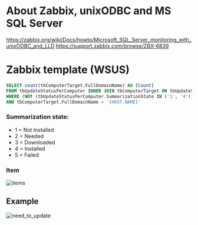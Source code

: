 # About Zabbix, unixODBC and MS SQL Server
https://zabbix.org/wiki/Docs/howto/Microsoft_SQL_Server_monitoring_with_unixODBC_and_LLD
https://support.zabbix.com/browse/ZBX-6839

# Zabbix template (WSUS)

```sql
SELECT count(tbComputerTarget.FullDomainName) AS [Count]
FROM tbUpdateStatusPerComputer INNER JOIN tbComputerTarget ON tbUpdateStatusPerComputer.TargetID = tbComputerTarget.TargetID
WHERE (NOT (tbUpdateStatusPerComputer.SummarizationState IN ('1', '4')))
AND tbComputerTarget.FullDomainName = '{HOST.NAME}'
```
### Summarization state:
- 1 = Not Installed
- 2 = Needed
- 3 = Downloaded
- 4 = Installed
- 5 = Failed

### Item
![items](https://cloud.githubusercontent.com/assets/12140221/23650097/88e69156-0353-11e7-9008-54cc7dab932c.PNG)


## Example
![need_to_update](https://cloud.githubusercontent.com/assets/12140221/20521041/43008dae-b0a1-11e6-9f0e-e400ca404a10.PNG)




